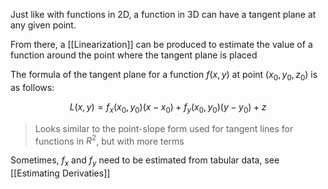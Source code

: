 Just like with functions in 2D, a function in 3D can have a tangent plane at any given point.

From there, a [[Linearization]] can be produced to estimate the value of a function around the point where the tangent plane is placed

The formula of the tangent plane for a function $f(x, y)$ at point $(x_0, y_0, z_0)$ is as follows:

$$
L(x, y) = 
f_x(x_0,y_0)(x-x_0) + 
f_y(x_0,y_0)(y-y_0) + z
$$

> Looks similar to the point-slope form used for tangent lines for functions in $R^2$, but with more terms

Sometimes, $f_x$ and $f_y$ need to be estimated from tabular data, see [[Estimating Derivaties]]
